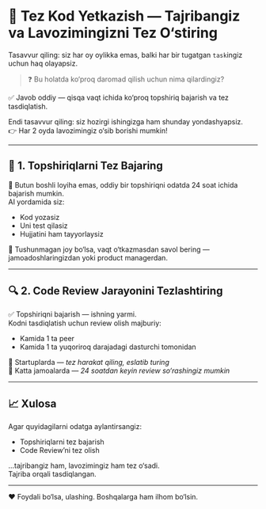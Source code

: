 # 🚀 Tez Kod Yetkazish — Tajribangiz va Lavozimingizni Tez O‘stiring

Tasavvur qiling: siz har oy oylikka emas, balki har bir tugatgan `task`ingiz uchun haq olayapsiz.  
> ❓ Bu holatda ko‘proq daromad qilish uchun nima qilardingiz?

✅ Javob oddiy — qisqa vaqt ichida ko‘proq topshiriq bajarish va tez tasdiqlatish.

Endi tasavvur qiling: siz hozirgi ishingizga ham shunday yondashyapsiz.  
👉 Har 2 oyda lavozimingiz o‘sib borishi mumkin!

---

## 🔑 1. Topshiriqlarni Tez Bajaring

🧠 Butun boshli loyiha emas, oddiy bir topshiriqni odatda 24 soat ichida bajarish mumkin.  
AI yordamida siz:

- Kod yozasiz
- Uni test qilasiz
- Hujjatini ham tayyorlaysiz

🎯 Tushunmagan joy bo‘lsa, vaqt o‘tkazmasdan savol bering — jamoadoshlaringizdan yoki product managerdan.

---

## 🔍 2. Code Review Jarayonini Tezlashtiring

✅ Topshiriqni bajarish — ishning yarmi.  
Kodni tasdiqlatish uchun review olish majburiy:

- Kamida 1 ta peer
- Kamida 1 ta yuqoriroq darajadagi dasturchi tomonidan

📌 Startuplarda — *tez harakat qiling, eslatib turing*  
📌 Katta jamoalarda — *24 soatdan keyin review so‘rashingiz mumkin*

---

## 📈 Xulosa

Agar quyidagilarni odatga aylantirsangiz:

- Topshiriqlarni tez bajarish
- Code Review’ni tez olish

...tajribangiz ham, lavozimingiz ham tez o‘sadi.  
Tajriba orqali tasdiqlangan.

---

❤️ Foydali bo‘lsa, ulashing. Boshqalarga ham ilhom bo‘lsin.